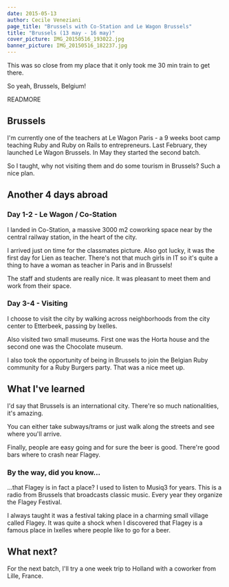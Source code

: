 ```yaml
---
date: 2015-05-13
author: Cecile Veneziani
page_title: "Brussels with Co-Station and Le Wagon Brussels"
title: "Brussels (13 may - 16 may)"
cover_picture: IMG_20150516_193022.jpg
banner_picture: IMG_20150516_182237.jpg
---
```


This was so close from my place that it only took me 30 min train to get there.

So yeah, Brussels, Belgium!

READMORE

## Brussels

I'm currently one of the teachers at Le Wagon Paris - a 9 weeks boot camp teaching Ruby and Ruby on Rails to entrepreneurs. Last February, they launched Le Wagon Brussels. In May they started the second batch.

So I taught, why not visiting them and do some tourism in Brussels? Such a nice plan.

## Another 4 days abroad

### Day 1-2 - Le Wagon / Co-Station

I landed in Co-Station, a massive 3000 m2 coworking space near by the central railway station, in the heart of the city.

I arrived just on time for the classmates picture. Also got lucky, it was the first day for Lien as teacher. There's not that much girls in IT so it's quite a thing to have a woman as teacher in Paris and in Brussels!

The staff and students are really nice. It was pleasant to meet them and work from their space.

### Day 3-4 - Visiting

I choose to visit the city by walking across neighborhoods from the city center to Etterbeek, passing by Ixelles.

Also visited two small museums. First one was the Horta house and the second one was the Chocolate museum.

I also took the opportunity of being in Brussels to join the Belgian Ruby community for a Ruby Burgers party. That was a nice meet up.

## What I've learned

I'd say that Brussels is an international city. There're so much nationalities, it's amazing.

You can either take subways/trams or just walk along the streets and see where you'll arrive.

Finally, people are easy going and for sure the beer is good. There're good bars where to crash near Flagey.

### By the way, did you know...

...that Flagey is in fact a place? I used to listen to Musiq3 for years. This is a radio from Brussels that broadcasts classic music. Every year they organize the Flagey Festival.

I always taught it was a festival taking place in a charming small village called Flagey. It was quite a shock when I discovered that Flagey is a famous place in Ixelles where people like to go for a beer.

## What next?

For the next batch, I'll try a one week trip to Holland with a coworker from Lille, France.
